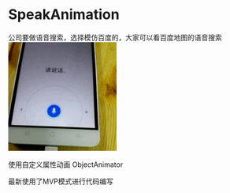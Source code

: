 # SpeakAnimation
公司要做语音搜索，选择模仿百度的，大家可以看百度地图的语音搜索
![imageview](https://github.com/locatwang/SpeakAnimation/raw/master/descGit/speak.gif)

使用自定义属性动画 ObjectAnimator

最新使用了MVP模式进行代码编写
